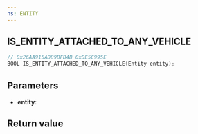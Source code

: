 ```yaml
---
ns: ENTITY
---
```

## IS_ENTITY_ATTACHED_TO_ANY_VEHICLE

```c
// 0x26AA915AD89BFB4B 0xDE5C995E
BOOL IS_ENTITY_ATTACHED_TO_ANY_VEHICLE(Entity entity);
```


## Parameters
* **entity**: 

## Return value
